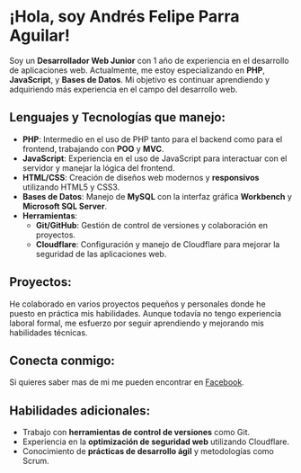 # ¡Hola, soy Andrés Felipe Parra Aguilar!

Soy un **Desarrollador Web Junior** con 1 año de experiencia en el desarrollo de aplicaciones web. Actualmente, me estoy especializando en **PHP**, **JavaScript**, y **Bases de Datos**. Mi objetivo es continuar aprendiendo y adquiriendo más experiencia en el campo del desarrollo web.

## Lenguajes y Tecnologías que manejo:

- **PHP**: Intermedio en el uso de PHP tanto para el backend como para el frontend, trabajando con **POO** y **MVC**.
- **JavaScript**: Experiencia en el uso de JavaScript para interactuar con el servidor y manejar la lógica del frontend.
- **HTML/CSS**: Creación de diseños web modernos y **responsivos** utilizando HTML5 y CSS3.
- **Bases de Datos**: Manejo de **MySQL** con la interfaz gráfica **Workbench** y **Microsoft SQL Server**.
- **Herramientas**:
    - **Git/GitHub**: Gestión de control de versiones y colaboración en proyectos.
    - **Cloudflare**: Configuración y manejo de Cloudflare para mejorar la seguridad de las aplicaciones web.

## Proyectos:
He colaborado en varios proyectos pequeños y personales donde he puesto en práctica mis habilidades. Aunque todavía no tengo experiencia laboral formal, me esfuerzo por seguir aprendiendo y mejorando mis habilidades técnicas.

## Conecta conmigo:
Si quieres saber mas de mi me pueden encontrar en [Facebook](https://www.facebook.com/andresfelipe.parra.7773).

## Habilidades adicionales:
- Trabajo con **herramientas de control de versiones** como Git.
- Experiencia en la **optimización de seguridad web** utilizando Cloudflare.
- Conocimiento de **prácticas de desarrollo ágil** y metodologías como Scrum.

